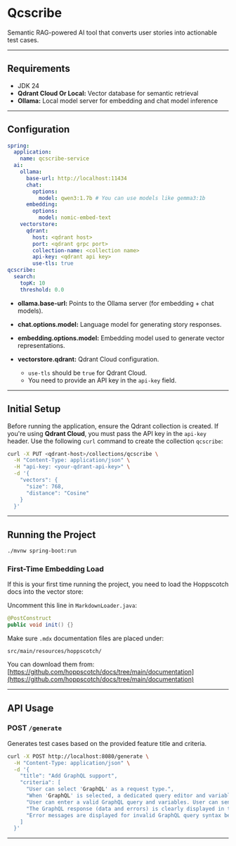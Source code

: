 # Qcscribe
Semantic RAG-powered AI tool that converts user stories into actionable test cases.

---

## Requirements
* JDK 24
* **Qdrant Cloud Or Local:** Vector database for semantic retrieval
* **Ollama:** Local model server for embedding and chat model inference

---

## Configuration

```yaml
spring:
  application:
    name: qcscribe-service
  ai:
    ollama:
      base-url: http://localhost:11434
      chat:
        options:
          model: qwen3:1.7b # You can use models like gemma3:1b
      embedding:
        options:
          model: nomic-embed-text
    vectorstore:
      qdrant:
        host: <qdrant host>
        port: <qdrant grpc port>
        collection-name: <collection name>
        api-key: <qdrant api key>
        use-tls: true
qcscribe:
  search:
    topK: 10
    threshold: 0.0
```

* **ollama.base-url:** Points to the Ollama server (for embedding + chat models).
* **chat.options.model:** Language model for generating story responses.
* **embedding.options.model:** Embedding model used to generate vector representations.
* **vectorstore.qdrant:** Qdrant Cloud configuration.

  * `use-tls` should be `true` for Qdrant Cloud.
  * You need to provide an API key in the `api-key` field.

---

## Initial Setup
Before running the application, ensure the Qdrant collection is created. If you're using **Qdrant Cloud**, you must pass the API key in the `api-key` header.
Use the following `curl` command to create the collection `qcscribe`:

```bash
curl -X PUT <qdrant-host>/collections/qcscribe \
  -H "Content-Type: application/json" \
  -H "api-key: <your-qdrant-api-key>" \
  -d '{
    "vectors": {
      "size": 768,
      "distance": "Cosine"
    }
  }'
```

---

## Running the Project

```bash
./mvnw spring-boot:run
```

### First-Time Embedding Load
If this is your first time running the project, you need to load the Hoppscotch docs into the vector store:

Uncomment this line in `MarkdownLoader.java`:
```java
@PostConstruct
public void init() {}
```

Make sure `.mdx` documentation files are placed under:
```
src/main/resources/hoppscotch/
```
You can download them from:
[https://github.com/hoppscotch/docs/tree/main/documentation](https://github.com/hoppscotch/docs/tree/main/documentation)

---

## API Usage

### POST `/generate`
Generates test cases based on the provided feature title and criteria.

```bash
curl -X POST http://localhost:8080/generate \
  -H "Content-Type: application/json" \
  -d '{
    "title": "Add GraphQL support",
    "criteria": [
      "User can select 'GraphQL' as a request type.",
      "When 'GraphQL' is selected, a dedicated query editor and variables editor are displayed.",
      "User can enter a valid GraphQL query and variables. User can send a GraphQL request to a specified endpoint.",
      "The GraphQL response (data and errors) is clearly displayed in the response pane.",
      "Error messages are displayed for invalid GraphQL query syntax before sending the request."
    ]
  }'
```

---
